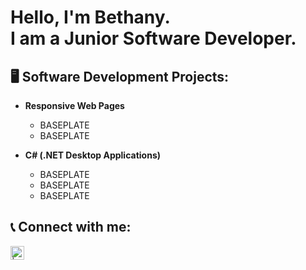 <h1>Hello, I'm Bethany.<br><span style='font-weight:bold'>I am a Junior Software Developer.</span></h1>

<h2> 🖥️ Software Development Projects:</h2>

- <b> Responsive Web Pages </b>
  - BASEPLATE
  - BASEPLATE
 
- <b> C# (.NET Desktop Applications) </b>
  - BASEPLATE
  - BASEPLATE
  - BASEPLATE

<h2>  📞 Connect with me:</h2>

[<img align="left" alt=" | LinkedIn" width="22px" src="https://cdn.jsdelivr.net/npm/simple-icons@v3/icons/linkedin.svg" />][linkedin]

[linkedin]: linkedin.com/in/bethany-rai-15b43a296
